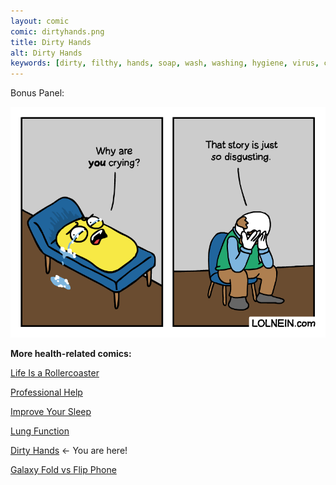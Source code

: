 ```yaml
---
layout: comic
comic: dirtyhands.png
title: Dirty Hands
alt: Dirty Hands
keywords: [dirty, filthy, hands, soap, wash, washing, hygiene, virus, corona, bathroom, bacteria, contagious, toilet, health, epidemic, pandemic]
---
```


Bonus Panel:

![Dirty Hands Bonus Panel](/images/dirtyhands_bonus.png)


__More health-related comics:__

[Life Is a Rollercoaster](https://lolnein.com/2018/04/12/lifeisarollercoaster/)

[Professional Help](https://lolnein.com/2019/09/03/professionalhelp/)

[Improve Your Sleep](https://lolnein.com/2019/09/26/improveyoursleep/)

[Lung Function](https://lolnein.com/2019/12/17/lungfunction/)

[Dirty Hands](https://lolnein.com/2020/03/02/dirtyhands) <- You are here!

[Galaxy Fold vs Flip Phone](https://lolnein.com/2019/04/27/galaxyfoldvsflipphone/)


